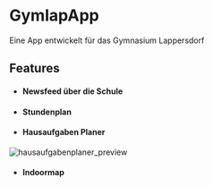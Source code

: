 # GymlapApp
Eine App entwickelt für das Gymnasium Lappersdorf

## Features
- #### Newsfeed über die Schule
- #### Stundenplan
- #### Hausaufgaben Planer
![hausaufgabenplaner_preview](https://thumbs.gfycat.com/ConfusedOfficialBedlingtonterrier-size_restricted.gif)
- #### Indoormap

